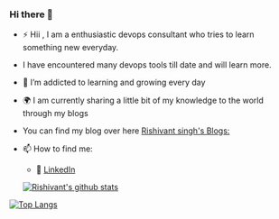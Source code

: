 ### Hi there 👋




- :zap: Hii , I am a enthusiastic devops consultant who tries to learn something new everyday.
-  I have encountered many devops tools till date and will learn more.
- 🌱 I’m addicted to learning and growing every day
- :earth_africa: I am currently sharing a little bit of my knowledge to the world through my blogs
-  You can find my blog over here [Rishivant singh's Blogs:](https://blog.knoldus.com/author/rishivantsingh/)
- 📫 How to find me: 
  - :office: [LinkedIn](www.linkedin.com/in/rishivantsingh/)
  
  [![Rishivant's  github stats](https://github-readme-stats.vercel.app/api?username=rishvantsingh&count_private=true&show_icons=true&theme=radical&hide_rank=false)](https://github.com/anuraghazra/github-readme-stats)
  


[![Top Langs](https://github-readme-stats.vercel.app/api/top-langs/?username=rishvantsingh)](https://github.com/rishvantsingh/github-readme-stats)
